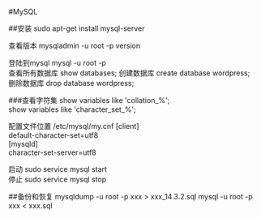 #MySQL

##安装
sudo apt-get install mysql-server  

查看版本  mysqladmin -u root -p version  


登陆到mysql mysql -u root -p  
查看所有数据库 show databases;
创建数据库 create database wordpress;  
删除数据库 drop database wordpress;

###查看字符集
show variables like 'collation_%';  
show variables like 'character_set_%';  

配置文件位置 /etc/mysql/my.cnf
[client]  
default-character-set=utf8  
[mysqld]  
character-set-server=utf8  


启动 sudo service mysql start  
停止 sudo service mysql stop  


##备份和恢复
mysqldump -u root -p xxx > xxx_14.3.2.sql
mysql -u root -p xxx < xxx.sql